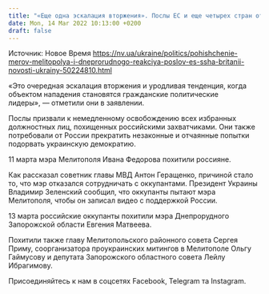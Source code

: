 ```yaml
---
title: "«Еще одна эскалация вторжения». Послы ЕС и еще четырех стран отреагировали на похищение мэров Мелитополя и Днепрорудного"
date: Mon, 14 Mar 2022 10:13:00 +0200
draft: false
---
```

Источник: Новое Время https://nv.ua/ukraine/politics/pohishchenie-merov-melitopolya-i-dneprorudnogo-reakciya-poslov-es-ssha-britanii-novosti-ukrainy-50224810.html


«Это очередная эскалация вторжения и уродливая тенденция, когда объектом нападения становятся гражданские политические лидеры», — отметили они в заявлении.

Послы призвали к немедленному освобождению всех избранных должностных лиц, похищенных российскими захватчиками. Они также потребовали от России прекратить незаконные и отчаянные попытки подорвать украинскую демократию.

11 марта мэра Мелитополя Ивана Федорова похитили россияне.

 Как рассказал советник главы МВД Антон Геращенко, причиной стало то, что мэр отказался сотрудничать с оккупантами. Президент Украины Владимир Зеленский сообщил, что оккупанты пытают мэра Мелитополя, чтобы он записал видео с поддержкой России.

13 марта российские оккупанты похитили мэра Днепрорудного Запорожской области Евгения Матвеева.

 Похитили также главу Мелитопольского районного совета Сергея Приму, соорганизатора проукраинских митингов в Мелитополе Ольгу Гаймусову и депутата Запорожского областного совета Лейлу Ибрагимову.

Присоединяйтесь к нам в соцсетях Facebook, Telegram та Instagram.
